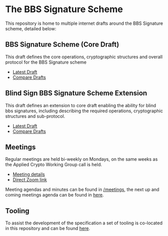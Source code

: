 # The BBS Signature Scheme

This repository is home to multiple internet drafts around the BBS Signature scheme, detailed below:

## BBS Signature Scheme (Core Draft)

This draft defines the core operations, cryptographic structures and overall protocol for the BBS Signature scheme

* [Latest Draft](https://decentralized-identity.github.io/bbs-signature/#go.draft-bbs-signatures.html)
* [Compare Drafts](https://decentralized-identity.github.io/bbs-signature)

## Blind Sign BBS Signature Scheme Extension

This draft defines an extension to core draft enabling the ability for blind bbs signatures, including describing the required operations, cryptographic structures and sub-protocol.

* [Latest Draft](https://decentralized-identity.github.io/bbs-signature/#go.draft-blind-bbs-signatures.html)
* [Compare Drafts](https://decentralized-identity.github.io/bbs-signature)

## Meetings

Regular meetings are held bi-weekly on Mondays, on the same weeks as the Applied Crypto Working Group call is held.

- [Meeting details](https://calendar.google.com/calendar/event?eid=NXJ2Z29jaGJwcTlraXZnbGNxOHZudWc4YXRfMjAyMTEwMDRUMTgwMDAwWiBkZWNlbnRyYWxpemVkLmlkZW50aXR5QG0)
- [Direct Zoom link](https://us02web.zoom.us/j/87409761657?pwd=SXVSUGtVQXUyYzdxbnVvQkNJcXdGQT09)

Meeting agendas and minutes can be found in [/meetings](https://github.com/decentralized-identity/bbs-signature/tree/main/meetings), the next up and coming meetings agenda can be found in [here](agenda.md).

## Tooling

To assist the development of the specification a set of tooling is co-located in this repository and can be found [here](https://github.com/decentralized-identity/bbs-signature/tree/main/tooling).
